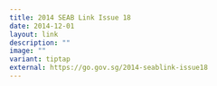 ```yaml
---
title: 2014 SEAB Link Issue 18
date: 2014-12-01
layout: link
description: ""
image: ""
variant: tiptap
external: https://go.gov.sg/2014-seablink-issue18
---
```

